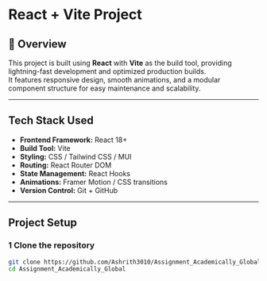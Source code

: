 #  React + Vite Project

## 🔹 Overview
This project is built using **React** with **Vite** as the build tool, providing lightning-fast development and optimized production builds.  
It features responsive design, smooth animations, and a modular component structure for easy maintenance and scalability.

---

##  Tech Stack Used
- **Frontend Framework:** React 18+
- **Build Tool:** Vite
- **Styling:** CSS / Tailwind CSS / MUI 
- **Routing:** React Router DOM
- **State Management:** React Hooks 
- **Animations:** Framer Motion / CSS transitions
- **Version Control:** Git + GitHub

---

##  Project Setup

### 1️ Clone the repository
```bash
git clone https://github.com/Ashrith3010/Assignment_Academically_Global.git
cd Assignment_Academically_Global

